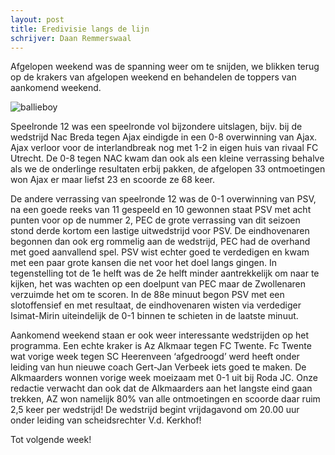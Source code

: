 ```yaml
---
layout: post
title: Eredivisie langs de lijn
schrijver: Daan Remmerswaal
---
```

Afgelopen weekend was de spanning weer om te snijden, we blikken terug op de krakers van afgelopen weekend en behandelen de toppers van aankomend weekend.

![ballieboy](https://i.imgur.com/ERPjpqv.png)

Speelronde 12 was een speelronde vol bijzondere uitslagen, bijv. bij de wedstrijd Nac Breda tegen Ajax eindigde in een 0-8 overwinning van Ajax. Ajax verloor voor de interlandbreak nog met 1-2 in eigen huis van rivaal FC Utrecht. De 0-8 tegen NAC kwam dan ook als een kleine verrassing behalve als we de onderlinge resultaten erbij pakken, de afgelopen 33 ontmoetingen won Ajax er maar liefst 23 en scoorde ze 68 keer.

De andere verrassing van speelronde 12 was de 0-1 overwinning van PSV, na een goede reeks van 11 gespeeld en 10 gewonnen staat PSV met acht punten voor op de nummer 2, PEC de grote verrassing van dit seizoen stond derde kortom een lastige uitwedstrijd voor PSV. De eindhovenaren begonnen dan ook erg rommelig aan de wedstrijd, PEC had de overhand met goed aanvallend spel. PSV wist echter goed te verdedigen en kwam met een paar grote kansen die net voor het doel langs gingen. In tegenstelling tot de 1e helft was de 2e helft minder aantrekkelijk om naar te kijken, het was wachten op een doelpunt van PEC maar de Zwollenaren verzuimde het om te scoren. In de 88e minuut begon PSV met een slotoffensief en met resultaat, de eindhovenaren wisten via verdediger Isimat-Mirin uiteindelijk de 0-1 binnen te schieten in de laatste minuut.

Aankomend weekend staan er ook weer interessante wedstrijden op het programma. Een echte kraker is Az Alkmaar tegen FC Twente. Fc Twente wat vorige week tegen SC Heerenveen ‘afgedroogd’ werd heeft onder leiding van hun nieuwe coach Gert-Jan Verbeek iets goed te maken. De Alkmaarders wonnen vorige week moeizaam met 0-1 uit bij Roda JC. Onze redactie verwacht dan ook dat de Alkmaarders aan het langste eind gaan trekken, AZ won namelijk 80% van alle ontmoetingen en scoorde daar ruim 2,5 keer per wedstrijd! De wedstrijd begint vrijdagavond om 20.00 uur onder leiding van scheidsrechter V.d. Kerkhof!

Tot volgende week!
